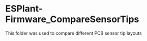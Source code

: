 # ESPlant-Firmware_CompareSensorTips

This folder was used to compare different PCB sensor tip layouts
